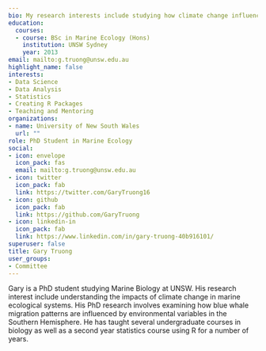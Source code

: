 ```yaml
---
bio: My research interests include studying how climate change influences marine systems
education:
  courses:
  - course: BSc in Marine Ecology (Hons)
    institution: UNSW Sydney
    year: 2013
email: mailto:g.truong@unsw.edu.au
highlight_name: false
interests:
- Data Science
- Data Analysis
- Statistics
- Creating R Packages
- Teaching and Mentoring
organizations:
- name: University of New South Wales
  url: ""
role: PhD Student in Marine Ecology
social:
- icon: envelope
  icon_pack: fas
  email: mailto:g.truong@unsw.edu.au
- icon: twitter
  icon_pack: fab
  link: https://twitter.com/GaryTruong16
- icon: github
  icon_pack: fab
  link: https://github.com/GaryTruong
- icon: linkedin-in
  icon_pack: fab
  link: https://www.linkedin.com/in/gary-truong-40b916101/
superuser: false
title: Gary Truong
user_groups:
- Committee
---
```


Gary is a PhD student studying Marine Biology at UNSW. His research interest include understanding the impacts of climate change in marine ecological systems. His PhD research involves examining how blue whale migration patterns are influenced by environmental variables in the Southern Hemisphere. He has taught several undergraduate courses in biology as well as a second year statistics course using R for a number of years.

